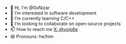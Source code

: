 - 👋 Hi, I’m @0xNizar
- 👀 I’m interested in software development
- 🌱 I’m currently learning C/C++
- 💞️ I’m looking to collaborate on open-source projects
- 📫 How to reach me [X: @voip6e](https://x.com/voip6e)
- 😄 Pronouns: he/him

<!---
0xNizar/0xNizar is a ✨ special ✨ repository because its `README.md` (this file) appears on your GitHub profile.
You can click the Preview link to take a look at your changes.
--->
